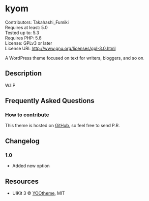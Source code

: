 # kyom

Contributors: Takahashi_Fumiki  
Requires at least: 5.0  
Tested up to: 5.3  
Requires PHP: 5.6  
License: GPLv3 or later  
License URI: http://www.gnu.org/licenses/gpl-3.0.html

A WordPress theme focused on text for writers, bloggers, and so on.

## Description

W.I.P

## Frequently Asked Questions

### How to contribute

This theme is hosted on [GitHub](https://github.com/fumikito/kyom), so feel free to send P.R.

## Changelog

### 1.0

* Added new option

## Resources

* UIKit 3 © [YOOtheme](https://yootheme.com/), MIT




